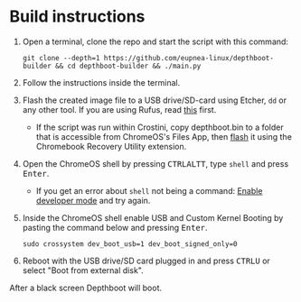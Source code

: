 # Build instructions

1. Open a terminal, clone the repo and start the script with this command:
    ```
    git clone --depth=1 https://github.com/eupnea-linux/depthboot-builder && cd depthboot-builder && ./main.py
    ```
2. Follow the instructions inside the terminal.

3. Flash the created image file to a USB drive/SD-card using Etcher, ``dd`` or any other tool. If you are using Rufus,
   read [this](/docs/extra/rufus) first.
    - If the script was run within Crostini, copy depthboot.bin to a folder that is accessible from ChromeOS's Files
      App, then [flash](https://www.virtuallypotato.com/burn-an-iso-to-usb-with-the-chromebook-recovery-utility/) it
      using the Chromebook Recovery Utility extension.

4. Open the ChromeOS shell by pressing <kbd>CTRL</kbd><kbd>ALT</kbd><kbd>T</kbd>, type `shell` and press <kbd>
   Enter</kbd>.
    - If you get an error about `shell` not being a command:
      [Enable developer mode](https://www.androidauthority.com/how-to-enable-developer-mode-on-a-chromebook-906688/) and
      try again.

5. Inside the ChromeOS shell enable USB and Custom Kernel Booting by pasting the command below and pressing <kbd>
   Enter</kbd>.
    ```
    sudo crossystem dev_boot_usb=1 dev_boot_signed_only=0
    ```

6. Reboot with the USB drive/SD card plugged in and press <kbd>CTRL</kbd><kbd>U</kbd> or select "Boot from external
   disk".

After a black screen Depthboot will boot.
